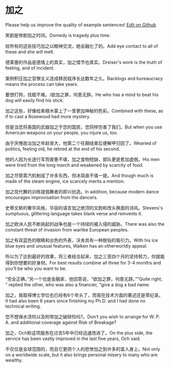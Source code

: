 # 加之

Please help us improve the quality of example sentences! [Edit on Github](https://github.com/jiyushe/jiyu-example-sentence-source/blob/main/chinese/jiazhi_1.md)

<p><span class="chinese">笑剧是惨剧加之时间。</span><span class="english">Domedy is tragedy plus time.</span></p>

<p><span class="chinese">给所有的这些技巧加之以眼神交流，她会融化了的。</span><span class="english">Add eye contact to all of these and she will melt.</span></p>

<p><span class="chinese">德莱塞的作品是感情上的真实，加之情节也真实。</span><span class="english">Dreiser's work is the truth of feeling, and of incident.</span></p>

<p><span class="chinese">案例积压加之官僚主义造成移民程序长达数年之久。</span><span class="english">Backlogs and bureaucracy means the process can take years.</span></p>

<p><span class="chinese">要想打狗，找棍不难。/欲加之罪，何患无辞。</span><span class="english">He who has a mind to beat his dog will easily find his stick.</span></p>

<p><span class="chinese">加之这些，好像给紫檀木蒙上了一曾更加神秘的色彩。</span><span class="english">Combined with these, as if to cast a Rosewood had more mystery.</span></p>

<p><span class="chinese">但是当您将美国的武器加之于您的国民，您同样伤害了我们。</span><span class="english">But when you use American weapons on your people, you injure us, too.</span></p>

<p><span class="chinese">由于厌倦政治加之年龄渐大，他第二个任期结束后便解甲归田了。</span><span class="english">Wearied of politics, feeling old, he retired at the end of his second.</span></p>

<p><span class="chinese">他的人因为长途行军而疲惫不堪，加之食物短缺，部队更是愈加虚弱。</span><span class="english">His men were tired from the long march and weakened by scarcity of food.</span></p>

<p><span class="chinese">加之尽管蒸汽机制成了许多东西，但冰简直不值一提。</span><span class="english">And though much is made of the steam engine, ice scarcely merits a mention.</span></p>

<p><span class="chinese">加之现代舞的训练提倡舞者的即兴创造。</span><span class="english">In addition, because modern dance encourages improvisation from the dancers.</span></p>

<p><span class="chinese">史蒂文斯的奢华风格，华丽的语言加之绝顶的文韵和改头换面的诗风。</span><span class="english">Stevens's sumptuous, glittering language takes blank verse and reinvents it.</span></p>

<p><span class="chinese">加之欧洲人民不断挑起的战争也是一个持续的被入侵的威胁。</span><span class="english">There was also the constant threat of invasion from warlike European peoples.</span></p>

<p><span class="chinese">加之有双蓝色的眼睛和出色的外表，沃肯具有一种脱俗的吸引力。</span><span class="english">With his ice blue eyes and unusual features, Walken has an otherworldly appeal.</span></p>

<p><span class="chinese">所以为了达到最好的效果，将三者结合起来，加之三至四个月的坚持努力，你就能得到你想要的好身材。</span><span class="english">For best results combine all three for 3-4 months and you’ll be who you want to be.</span></p>

<p><span class="chinese">“完全正确，”另一个也是金融家，他回答说，“欲加之罪，何患无辞。”</span><span class="english">"Quite right, " replied the other, who was also a financier, "give a dog a bad name.</span></p>

<p><span class="chinese">加之，我取得博士学位也已经有6个年头了，而我在技术方面的著述还是零纪录。</span><span class="english">It had also been 6 years since finishing my Ph.D. and I had done no technical writing.</span></p>

<p><span class="chinese">您不想保水渍险以及附带加之破碎险吗?。</span><span class="english">Don't you wish to arrange for W. P. A. and additional coverage against Risk of Breakage?</span></p>

<p><span class="chinese">加之，Och称这项服务在过去5年中已经迅速改进了。</span><span class="english">On the plus side, the service has been vastly improved in the last five years, Och said.</span></p>

<p><span class="chinese">不仅仅是全球范围的，而且它更把个人的悲惨加之到许多的富人身上。</span><span class="english">Not only on a worldwide scale, but it also brings personal misery to many who are wealthy.</span></p>

